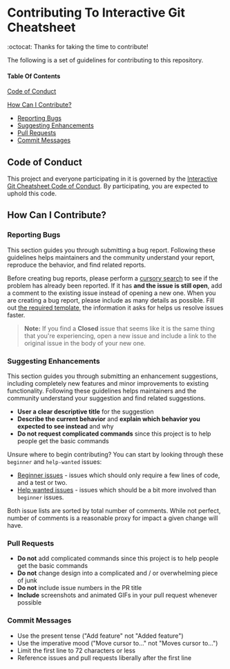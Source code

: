 # Contributing To Interactive Git Cheatsheet

:octocat: Thanks for taking the time to contribute! 

The following is a set of guidelines for contributing to this repository.
#### Table Of Contents
[Code of Conduct](#code-of-conduct)

[How Can I Contribute?](#how-can-i-contribute)
  * [Reporting Bugs](#reporting-bugs)
  * [Suggesting Enhancements](#suggesting-enhancements)
  * [Pull Requests](#pull-requests)
  * [Commit Messages](#commit-messages)

## Code of Conduct
This project and everyone participating in it is governed by the [Interactive Git Cheatsheet Code of Conduct](.github/CODE_OF_CONDUCT.md). By participating, you are expected to uphold this code.

## How Can I Contribute?
### Reporting Bugs

This section guides you through submitting a bug report. Following these guidelines helps maintainers and the community understand your report, reproduce the behavior, and find related reports.

Before creating bug reports, please perform a [cursory search](https://github.com/excalith/Interactive-Git-Cheatsheet/issues) to see if the problem has already been reported. If it has **and the issue is still open**, add a comment to the existing issue instead of opening a new one. When you are creating a bug report, please include as many details as possible. Fill out [the required template](.github/ISSUE_TEMPLATE.md), the information it asks for helps us resolve issues faster.

> **Note:** If you find a **Closed** issue that seems like it is the same thing that you're experiencing, open a new issue and include a link to the original issue in the body of your new one.


### Suggesting Enhancements

This section guides you through submitting an enhancement suggestions, including completely new features and minor improvements to existing functionality. Following these guidelines helps maintainers and the community understand your suggestion and find related suggestions.

* **User a clear descriptive title** for the suggestion
* **Describe the current behavior** and **explain which behavior you expected to see instead** and why
* **Do not request complicated commands** since this project is to help people get the basic commands

Unsure where to begin contributing? You can start by looking through these `beginner` and `help-wanted` issues:

* [Beginner issues](https://github.com/excalith/Interactive-Git-Cheatsheet/labels/beginner) - issues which should only require a few lines of code, and a test or two.
* [Help wanted issues](https://github.com/excalith/Interactive-Git-Cheatsheet/labels/help%20wanted) - issues which should be a bit more involved than `beginner` issues.

Both issue lists are sorted by total number of comments. While not perfect, number of comments is a reasonable proxy for impact a given change will have.

### Pull Requests

* **Do not** add complicated commands since this project is to help people get the basic commands
* **Do not** change design into a complicated and / or overwhelming piece of junk
* **Do not** include issue numbers in the PR title
* **Include** screenshots and animated GIFs in your pull request whenever possible


### Commit Messages
* Use the present tense ("Add feature" not "Added feature")
* Use the imperative mood ("Move cursor to..." not "Moves cursor to...")
* Limit the first line to 72 characters or less
* Reference issues and pull requests liberally after the first line
